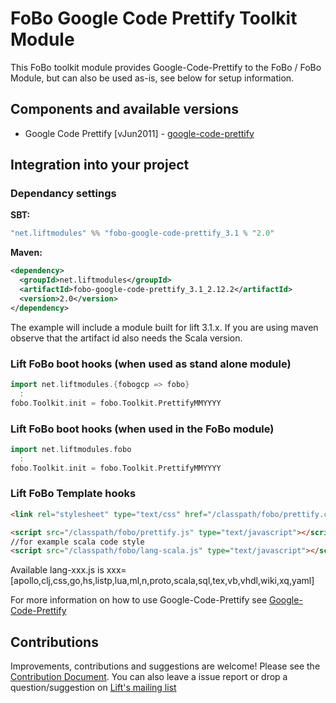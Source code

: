 # FoBo Google Code Prettify Toolkit Module

This FoBo toolkit module provides Google-Code-Prettify to the FoBo / FoBo Module, 
but can also be used as-is, see below for setup information. 

## Components and available versions 

- Google Code Prettify [vJun2011] - [google-code-prettify](https://github.com/google/code-prettify/)

## Integration into your project 

### Dependancy settings

**SBT:**
```scala
"net.liftmodules" %% "fobo-google-code-prettify_3.1 % "2.0"
```
**Maven:**
```xml      
<dependency>
  <groupId>net.liftmodules</groupId>
  <artifactId>fobo-google-code-prettify_3.1_2.12.2</artifactId>
  <version>2.0</version>
</dependency>
```
The example will include a module built for lift 3.1.x. 
If you are using maven observe that the artifact id also needs the Scala version.

### Lift FoBo boot hooks (when used as stand alone module)
```scala
import net.liftmodules.{fobogcp => fobo}
  :
fobo.Toolkit.init = fobo.Toolkit.PrettifyMMYYYY 
```
### Lift FoBo boot hooks (when used in the FoBo module)
```scala
import net.liftmodules.fobo 
  :
fobo.Toolkit.init = fobo.Toolkit.PrettifyMMYYYY 
```    
### Lift FoBo Template hooks
```html
<link rel="stylesheet" type="text/css" href="/classpath/fobo/prettify.css">

<script src="/classpath/fobo/prettify.js" type="text/javascript"></script>
//for example scala code style 
<script src="/classpath/fobo/lang-scala.js" type="text/javascript"></script>
```
Available lang-xxx.js is xxx=[apollo,clj,css,go,hs,listp,lua,ml,n,proto,scala,sql,tex,vb,vhdl,wiki,xq,yaml]

For more information on how to use Google-Code-Prettify see [Google-Code-Prettify](http://code.google.com/p/google-code-prettify/)

## Contributions

Improvements, contributions and suggestions are welcome! Please see the [Contribution Document](https://github.com/karma4u101/FoBo/blob/master/CONTRIBUTING.md). You can also leave a issue report or drop a question/suggestion on [Lift's mailing list](http://groups.google.com/group/liftweb/) 



